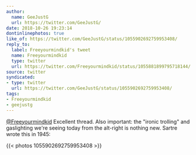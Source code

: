 ```yaml
---
author:
  name: GeeJustG
  url: https://twitter.com/GeeJustG/
date: 2018-10-26 19:23:14
dontinlinephotos: true
like_of: https://twitter.com/GeeJustG/status/1055902692759953408/
reply_to:
  label: Freeyourmindkid's tweet
  name: Freeyourmindkid
  type: twitter
  url: https://twitter.com/Freeyourmindkid/status/1055881899795718144/
source: twitter
syndicated:
- type: twitter
  url: https://twitter.com/GeeJustG/status/1055902692759953408/
tags:
- Freeyourmindkid
- geejustg
---
```


[@Freeyourmindkid](https://twitter.com/Freeyourmindkid/) Excellent thread. Also important: the "ironic trolling" and gaslighting we're seeing today from the alt-right is nothing new. Sartre wrote this in 1945: 

{{< photos 1055902692759953408 >}}